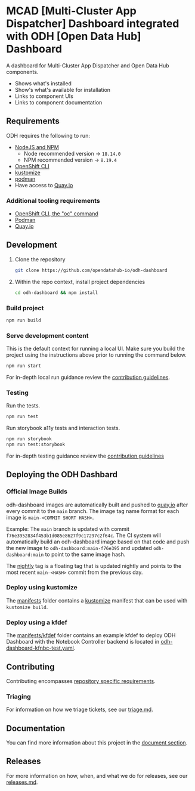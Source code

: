 # MCAD [Multi-Cluster App Dispatcher] Dashboard integrated with ODH [Open Data Hub] Dashboard

A dashboard for Multi-Cluster App Dispatcher and Open Data Hub components.

- Shows what's installed
- Show's what's available for installation
- Links to component UIs
- Links to component documentation

## Requirements

ODH requires the following to run:

- [NodeJS and NPM](https://nodejs.org/)
  - Node recommended version -> `18.14.0`
  - NPM recommended version -> `8.19.4`
- [OpenShift CLI](https://docs.openshift.com/container-platform/4.12/cli_reference/openshift_cli/getting-started-cli.html)
- [kustomize](https://github.com/kubernetes-sigs/kustomize)
- [podman](https://github.com/containers/podman)
- Have access to [Quay.io](https://quay.io/)

### Additional tooling requirements

- [OpenShift CLI, the "oc" command](https://docs.openshift.com/container-platform/4.12/cli_reference/openshift_cli/getting-started-cli.html)
- [Podman](https://github.com/containers/podman)
- [Quay.io](https://quay.io/)

## Development

   1. Clone the repository

      ``` bash
      git clone https://github.com/opendatahub-io/odh-dashboard
      ```

   2. Within the repo context, install project dependencies

      ```bash
      cd odh-dashboard && npm install
      ```

### Build project

  ```bash
  npm run build
  ```

### Serve development content

This is the default context for running a local UI.  Make sure you build the project using the instructions above prior to running the command below.

  ```bash
  npm run start
  ```

For in-depth local run guidance review the [contribution guidelines](./CONTRIBUTING.md#Serving%20Content).

### Testing

Run the tests.

  ```bash
  npm run test
  ```

Run storybook a11y tests and interaction tests.

  ```bash
  npm run storybook
  npm run test:storybook
  ```

For in-depth testing guidance review the [contribution guidelines](./CONTRIBUTING.md#Testing)

## Deploying the ODH Dashbard

### Official Image Builds

odh-dashboard images are automatically built and pushed to [quay.io](https://quay.io/repository/opendatahub/odh-dashboard) after every commit to the `main` branch. The image tag name format for each image is `main-<COMMIT SHORT HASH>`.

Example: The `main` branch is updated with commit `f76e3952834f453b1d085e8627f9c17297c2f64c`.  The CI system will automatically build an odh-dashboard image based on that code and push the new image to `odh-dashboard:main-f76e395` and updated `odh-dashboard:main` to point to the same image hash.

The [nightly](https://quay.io/opendatahub/odh-dashboard:nightly) tag is a floating tag that is updated nightly and points to the most recent `main-<HASH>` commit from the previous day.

### Deploy using kustomize

The [manifests](./manifests) folder contains a [kustomize](https://kustomize.io) manifest that can be used with `kustomize build`.

### Deploy using a kfdef

The [manifests/kfdef](./manifests/kfdef) folder contains an example kfdef to deploy ODH Dashboard with the Notebook Controller backend is located in [odh-dashboard-kfnbc-test.yaml](manifests/kfdef/odh-dashboard-kfnbc-test.yaml).

## Contributing

Contributing encompasses [repository specific requirements](./CONTRIBUTING.md).

### Triaging

For information on how we triage tickets, see our [triage.md](./docs/triaging.md).

## Documentation

You can find more information about this project in the [document section](./docs/README.md).

## Releases

For more information on how, when, and what we do for releases, see our [releases.md](./docs/releases.md).
